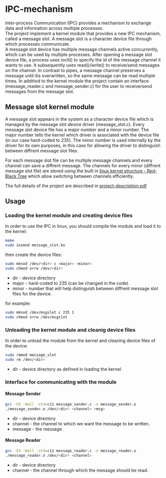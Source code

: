 # IPC-mechanism
Inter-process Communication (IPC) provides a mechanism to exchange data and information across multiple processes.  
The project implement a kernel module that provides a new IPC mechanism, called a message slot. A message slot is a character device file through which processes communicate.  
A message slot device has multiple message channels active concurrently, which can be used by multiple processes. After opening a message slot device file, a process uses ioctl() to specify the id of the message channel it wants to use. It subsequently uses read()/write() to receive/send messages on the channel. 
In contrast to pipes, a message channel preserves a message until itis overwritten, so the same message can be read multiple times.
In additiod to the kernel module the project contain an interface (message_reader.c and message_sender.c) for the user to receive/send messages from the message slot.

##  Message slot kernel module
A message slot appears in the system as a character device file which is managed by the message slot device driver (message_slot.c). Every message slot device file has a major number and a minor number. The major number tells the kernel which driver is associated with the device file (in our case hard-coded to 235). The minor number is used internally by the driver for its own purposes, in this case for allowing the driver to distinguish between diffrent message slot files.

For each message slot file can be multiple message channels and every channel can save a diffrent message. The channels for every minor (diffrent message slot file) are stored using the built in [linux kernel structure - Red-Black Tree](https://github.com/torvalds/linux/blob/master/Documentation/core-api/rbtree.rst) which allow switching between channels efficiently.

The full details of the project are described in [project-description.pdf](project-description.pdf)

## Usage
### Loading the kernel module and creating device files
In order to use the IPC in linux, you should compile the module and load it to the kernel:
```bash
make
sudo insmod message_slot.ko
```
then create the device files:
```bash
sudo mknod /dev/<dir> c <major> <minor>
sudo chmod o+rw /dev/<dir>
```
* dir - device directory
* major - hard-coded to 235 (can be changed in the code).
* minor - number that will help distinguish between diffrent message slot files for the device.

for example:
```bash
sudo mknod /dev/msgslot c 235 1
sudo chmod o+rw /dev/msgslot
```
### Unloading the kernel module and cleanig device files
In order to unload the module from the kernel and cleaning device files of the device:
```bash
sudo rmmod message_slot
sudo rm /dev/<dir>
```
* dir - device directory as defined in loading the kernel  

### Interface for communicating with the module
#### Message Sender
```bash
gcc -O3 -Wall -std=c11 message_sender.c -o message_sender.o
./message_sender.o /dev/<dir> <channel> <msg>
```
* dir - device directory
* channel - the channel to which we want the message to be written.
* message - the message.


#### Message Reader
```bash
gcc -O3 -Wall -std=c11 message_reader.c -o message_reader.o
./message_reader.o /dev/<dir> <channel>
```
* dir - device directory
* channel - the channel through which the message should be read.
